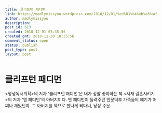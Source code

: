 ```yaml
---
title: 클리프턴 패디먼
link: https://madlymissyou.wordpress.com/2010/12/01/%ed%81%b4%eb%a6%ac%ed%94%84%ed%84%b4-%ed%8c%a8%eb%94%94%eb%a8%bc/
author: madlymissyou
description: 
post_id: 613
created: 2010-12-01 03:35:56
created_gmt: 2010-11-30 18:35:56
comment_status: open
status: publish
post_type: post
layout: post
---
```


# 클리프턴 패디먼

<평생독서계획>의 저자 '클리프턴 패디먼'은 내가 정말 좋아하는 책 <서재 결혼시키기>의 저자 '앤 패디먼'의 아버지이다. 앤 패디먼이 들려주던 인문덕후 가족들의 얘기가 어찌나 재밌던지. 그 아버지를 책으로 만나게 되다니, 당장 주문.